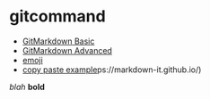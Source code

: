 # gitcommand

- [GitMarkdown Basic](https://docs.github.com/en/github/writing-on-github/basic-writing-and-formatting-syntax)
- [GitMarkdown Advanced](https://docs.github.com/en/github/writing-on-github/working-with-advanced-formatting)
- [emoji](https://github.com/ikatyang/emoji-cheat-sheet/blob/master/README.md)
- [copy paste example](htt)ps://markdown-it.github.io/)

_blah_
__bold__
